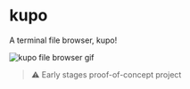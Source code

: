 # kupo
A terminal file browser, kupo!

![kupo file browser gif](https://user-images.githubusercontent.com/5740731/162587996-eb1ea937-8158-4ea5-932b-9745432e2239.gif)

> ⚠️ Early stages proof-of-concept project
